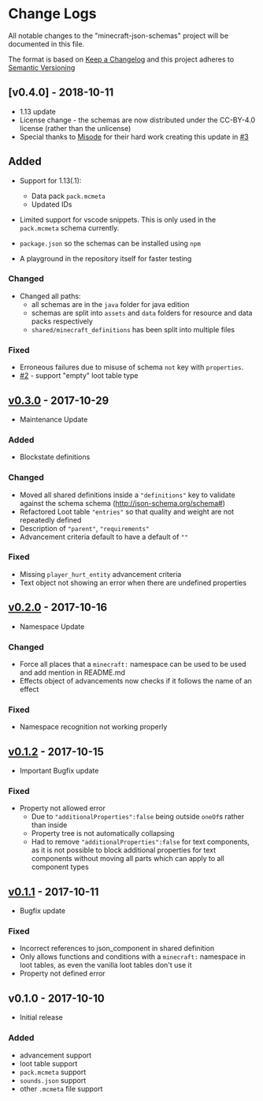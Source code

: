 # Change Logs

All notable changes to the "minecraft-json-schemas" project will be documented
in this file.

The format is based on [Keep a Changelog](http://keepachangelog.com/en/1.0.0/)
and this project adheres to
[Semantic Versioning](http://semver.org/spec/v2.0.0.html)

## [v0.4.0] - 2018-10-11

-   1.13 update
-   License change - the schemas are now distributed under the CC-BY-4.0 license
    (rather than the unlicense)
-   Special thanks to [Misode](https://twitter.com/misoloo) for their hard work
    creating this update in
    [#3](https://github.com/Levertion/minecraft-json-schemas/pull/3)

## Added

-   Support for 1.13(.1):

    -   Data pack `pack.mcmeta`
    -   Updated IDs

-   Limited support for vscode snippets. This is only used in the `pack.mcmeta`
    schema currently.
-   `package.json` so the schemas can be installed using `npm`
-   A playground in the repository itself for faster testing

### Changed

-   Changed all paths:
    -   all schemas are in the `java` folder for java edition
    -   schemas are split into `assets` and `data` folders for resource and data
        packs respectively
    -   `shared/minecraft_definitions` has been split into multiple files

### Fixed

-   Erroneous failures due to misuse of schema `not` key with `properties`.
-   [#2](https://github.com/Levertion/minecraft-json-schemas/issues/2) - support
    "empty" loot table type

## [v0.3.0] - 2017-10-29

-   Maintenance Update

### Added

-   Blockstate definitions

### Changed

-   Moved all shared definitions inside a `"definitions"` key to validate
    against the schema schema (http://json-schema.org/schema#)
-   Refactored Loot table `"entries"` so that quality and weight are not
    repeatedly defined
-   Description of `"parent"`, `"requirements"`
-   Advancement criteria default to have a default of `""`

### Fixed

-   Missing `player_hurt_entity` advancement criteria
-   Text object not showing an error when there are undefined properties

## [v0.2.0] - 2017-10-16

-   Namespace Update

### Changed

-   Force all places that a `minecraft:` namespace can be used to be used and
    add mention in README.md
-   Effects object of advancements now checks if it follows the name of an
    effect

### Fixed

-   Namespace recognition not working properly

## [v0.1.2] - 2017-10-15

-   Important Bugfix update

### Fixed

-   Property not allowed error
    -   Due to `"additionalProperties":false` being outside `oneOf`s rather than
        inside
    -   Property tree is not automatically collapsing
    -   Had to remove `"additionalProperties":false` for text components, as it
        is not possible to block additional properties for text components
        without moving all parts which can apply to all component types

## [v0.1.1] - 2017-10-11

-   Bugfix update

### Fixed

-   Incorrect references to json_component in shared definition
-   Only allows functions and conditions with a `minecraft:` namespace in loot
    tables, as even the vanilla loot tables don't use it
-   Property not defined error

## v0.1.0 - 2017-10-10

-   Initial release

### Added

-   advancement support
-   loot table support
-   `pack.mcmeta` support
-   `sounds.json` support
-   other `.mcmeta` file support

[unreleased]:
    https://github.com/Levertion/minecraft-json-schemas/compare/v0.3.0...HEAD
[v0.3.0]:
    https://github.com/Levertion/minecraft-json-schemas/compare/v0.2.0...v0.3.0
[v0.2.0]:
    https://github.com/Levertion/minecraft-json-schemas/compare/v0.1.2...v0.2.0
[v0.1.2]:
    https://github.com/Levertion/minecraft-json-schemas/compare/v0.1.1...v0.1.2
[v0.1.1]:
    https://github.com/Levertion/minecraft-json-schemas/compare/v0.1.0...v0.1.1

